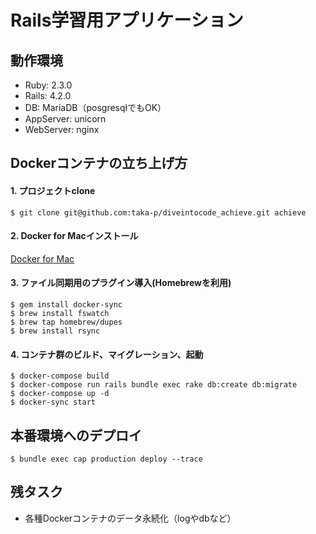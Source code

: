 # Rails学習用アプリケーション

## 動作環境

- Ruby: 2.3.0  
- Rails: 4.2.0  
- DB: MariaDB（posgresqlでもOK）  
- AppServer: unicorn  
- WebServer: nginx  

## Dockerコンテナの立ち上げ方

#### 1. プロジェクトclone
```
$ git clone git@github.com:taka-p/diveintocode_achieve.git achieve
```
#### 2. Docker for Macインストール
[Docker for Mac](https://docs.docker.com/docker-for-mac/)
#### 3. ファイル同期用のプラグイン導入(Homebrewを利用)
```
$ gem install docker-sync
$ brew install fswatch
$ brew tap homebrew/dupes
$ brew install rsync
```
#### 4. コンテナ群のビルド、マイグレーション、起動
```
$ docker-compose build
$ docker-compose run rails bundle exec rake db:create db:migrate
$ docker-compose up -d
$ docker-sync start
```
## 本番環境へのデプロイ

```
$ bundle exec cap production deploy --trace
```

## 残タスク

* 各種Dockerコンテナのデータ永続化（logやdbなど）
